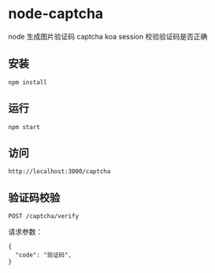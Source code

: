 # node-captcha
node 生成图片验证码 captcha koa session 校验验证码是否正确
## 安装
```
npm install 
```
## 运行
```
npm start
```
## 访问
```
http://localhost:3000/captcha
```
## 验证码校验
```
POST /captcha/verify
```
请求参数：
```
{
  "code": "验证码",
}
```